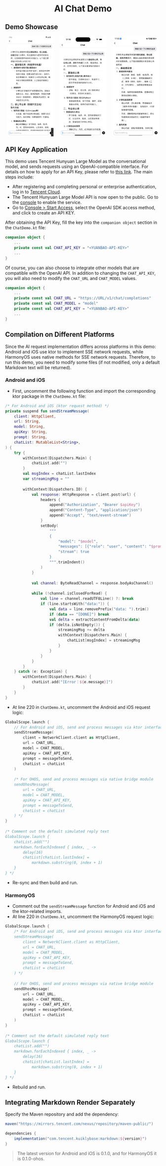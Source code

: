 <div align = center>

# AI Chat Demo

</div>

## Demo Showcase

<div style="display: flex; flex-wrap: wrap; justify-content: center; gap: 20px;">
    <img src="/img/chatdemo_android.png" width=150 />
    <img src="/img/chatdemo_ios.png" width=150 />
    <img src="/img/chatdemo_ohos.jpg" width=150 />
</div>

## API Key Application

This demo uses Tencent Hunyuan Large Model as the conversational model, and sends requests using an OpenAI-compatible interface. For details on how to apply for an API Key, please refer to [this link](https://cloud.tencent.com/document/product/1729/111008). The main steps include:

- After registering and completing personal or enterprise authentication, log in to [Tencent Cloud](https://cloud.tencent.com/).
- The Tencent Hunyuan Large Model API is now open to the public. Go to the [console](https://console.cloud.tencent.com/hunyuan/settings) to enable the service.
- Go to [Console > Start Access](https://console.cloud.tencent.com/hunyuan/start), select the OpenAI SDK access method, and click to create an API KEY.

After obtaining the API Key, fill the key into the `companion object` section in the `ChatDemo.kt` file:

```Kotlin
companion object {
    ...
    private const val CHAT_API_KEY = "<YUANBAO-API-KEY>"
    ...
}
```

Of course, you can also choose to integrate other models that are compatible with the OpenAI API. In addition to changing the `CHAT_API_KEY`, you will also need to modify the `CHAT_URL` and `CHAT_MODEL` values.

```Kotlin
companion object {
    ...
    private const val CHAT_URL = "https://URL/v1/chat/completions"
    private const val CHAT_MODEL = "model"
    private const val CHAT_API_KEY = "<YUANBAO-API-KEY>"
    ...
}
```

## Compilation on Different Platforms

Since the AI request implementation differs across platforms in this demo: Android and iOS use ktor to implement SSE network requests, while HarmonyOS uses native methods for SSE network requests. Therefore, to run this demo, you need to modify some files (if not modified, only a default Markdown text will be returned).

### Android and iOS

- First, uncomment the following function and import the corresponding ktor package in the `ChatDemo.kt` file:

```Kotlin
/* For Android and iOS (ktor request method) */
private suspend fun sendStreamMessage(
    client: HttpClient,
    url: String,
    model: String,
    apiKey: String,
    prompt: String,
    chatList: MutableList<String>,
) {
    try {
        withContext(Dispatchers.Main) {
            chatList.add("")
        }
        val msgIndex = chatList.lastIndex
        var streamingMsg = ""

        withContext(Dispatchers.IO) {
            val response: HttpResponse = client.post(url) {
                headers {
                    append("Authorization", "Bearer $apiKey")
                    append("Content-Type", "application/json")
                    append("Accept", "text/event-stream")
                }
                setBody(
                    """
                    {
                        "model": "$model",
                        "messages": [{"role": "user", "content": "$prompt"}],
                        "stream": true
                    }
                    """.trimIndent()
                )
            }

            val channel: ByteReadChannel = response.bodyAsChannel()

            while (!channel.isClosedForRead) {
                val line = channel.readUTF8Line() ?: break
                if (line.startsWith("data:")) {
                    val data = line.removePrefix("data: ").trim()
                    if (data == "[DONE]") break
                    val delta = extractContentFromDelta(data)
                    if (delta.isNotEmpty()) {
                        streamingMsg += delta
                        withContext(Dispatchers.Main) {
                            chatList[msgIndex] = streamingMsg
                        }
                    }
                }
            }
        }
    } catch (e: Exception) {
        withContext(Dispatchers.Main) {
            chatList.add("[Error：${e.message}]")
        }
    }
}
```

- At line 220 in `ChatDemo.kt`, uncomment the Android and iOS request logic:

```Kotlin
GlobalScope.launch {
    // For Android and iOS, send and process messages via ktor interface
    sendStreamMessage(
        client = NetworkClient.client as HttpClient,
        url = CHAT_URL,
        model = CHAT_MODEL,
        apiKey = CHAT_API_KEY,
        prompt = messageToSend,
        chatList = chatList
    )

    /* For OHOS, send and process messages via native bridge module
    sendOhosMessage(
        url = CHAT_URL,
        model = CHAT_MODEL,
        apiKey = CHAT_API_KEY,
        prompt = messageToSend,
        chatList = chatList
    ) */
}

/* Comment out the default simulated reply text
GlobalScope.launch {
    chatList.add("")
    markdown.forEachIndexed { index, _ ->
        delay(16)
        chatList[chatList.lastIndex] =
            markdown.substring(0, index + 1)
    }
} */
```

- Re-sync and then build and run.

### HarmonyOS

- Comment out the `sendStreamMessage` function for Android and iOS and the ktor-related imports.
- At line 220 in `ChatDemo.kt`, uncomment the HarmonyOS request logic:

```Kotlin
GlobalScope.launch {
    /* For Android and iOS, send and process messages via ktor interface
    sendStreamMessage(
        client = NetworkClient.client as HttpClient,
        url = CHAT_URL,
        model = CHAT_MODEL,
        apiKey = CHAT_API_KEY,
        prompt = messageToSend,
        chatList = chatList
    ) */

    // For OHOS, send and process messages via native bridge module
    sendOhosMessage(
        url = CHAT_URL,
        model = CHAT_MODEL,
        apiKey = CHAT_API_KEY,
        prompt = messageToSend,
        chatList = chatList
    )
}

/* Comment out the default simulated reply text
GlobalScope.launch {
    chatList.add("")
    markdown.forEachIndexed { index, _ ->
        delay(16)
        chatList[chatList.lastIndex] =
            markdown.substring(0, index + 1)
    }
} */
```

- Rebuild and run.

## Integrating Markdown Render Separately

Specify the Maven repository and add the dependency:

```gradle
maven("https://mirrors.tencent.com/nexus/repository/maven-public/")
```

```gradle
dependencies {
    implementation("com.tencent.kuiklybase:markdown:${version}")
}
```

> The latest version for Android and iOS is 0.1.0, and for HarmonyOS it is 0.1.0-ohos.
